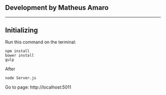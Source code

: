 # 
## Development by Matheus Amaro
---

## Initializing

Run this command on the terminal:

```
npm install
bower install
gulp
```

After

```
node Server.js
```

Go to page: http://localhost:5011